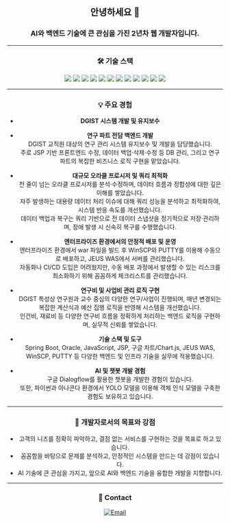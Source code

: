 <div align="center">

<h2>안녕하세요 👋</h2>
<h3>AI와 백엔드 기술에 큰 관심을 가진 2년차 웹 개발자입니다.</h3>

---

<h3>🛠️ 기술 스택</h3>
<img src="https://img.shields.io/badge/JAVA-007396?style=for-the-badge&logo=java&logoColor=white">
<img src="https://img.shields.io/badge/javascript-F7DF1E?style=for-the-badge&logo=javascript&logoColor=black">
<img src="https://img.shields.io/badge/html-E34F26?style=for-the-badge&logo=html5&logoColor=white">
<img src="https://img.shields.io/badge/Spring_Boot-F2F4F9?style=for-the-badge&logo=spring-boot">
<img src="https://img.shields.io/badge/css-1572B6?style=for-the-badge&logo=css3&logoColor=white">
<img src="https://img.shields.io/badge/github-181717?style=for-the-badge&logo=github&logoColor=white">
<img src="https://img.shields.io/badge/linux-FCC624?style=for-the-badge&logo=linux&logoColor=black">
<img src="https://img.shields.io/badge/aws-232F3E?style=for-the-badge&logo=aws&logoColor=white">
<img src="https://img.shields.io/badge/apache tomcat-F8DC75?style=for-the-badge&logo=apachetomcat&logoColor=white">
<img src="https://img.shields.io/badge/intellij-000000?style=for-the-badge&logo=intellijidea&logoColor=white">
<img src="https://img.shields.io/badge/eclipse-2C2255?style=for-the-badge&logo=eclipseide&logoColor=white">
<img src="https://img.shields.io/badge/oracle-F80000?style=for-the-badge&logo=oracle&logoColor=white">

---

<h3>💡 주요 경험</h3>

- **DGIST 시스템 개발 및 유지보수**  
  
- **연구 파트 전담 백엔드 개발**  
  DGIST 교직원 대상의 연구 관리 시스템 유지보수 및 개발을 담당했습니다.  
  주로 JSP 기반 프론트엔드 수정, 데이터 백업·삭제·수정 등 DB 관리, 그리고 연구 파트의 복잡한 비즈니스 로직 구현을 맡았습니다.

- **대규모 오라클 프로시저 및 쿼리 최적화**  
  천 줄이 넘는 오라클 프로시저를 분석·수정하며, 데이터 흐름과 정합성에 대한 깊은 이해를 쌓았습니다.  
  자주 발생하는 대용량 데이터 처리 이슈에 대해 쿼리 성능을 분석하고 최적화하여, 시스템 반응 속도를 개선했습니다.  
  데이터 백업과 복구는 쿼리 기반으로 전 데이터 스냅샷을 정기적으로 저장·관리하며, 장애 발생 시 신속히 복구를 수행했습니다.

- **엔터프라이즈 환경에서의 안정적 배포 및 운영**  
  엔터프라이즈 환경에서 war 파일을 빌드 후 WinSCP와 PUTTY를 이용해 수동으로 배포하고, JEUS WAS에서 서버를 관리했습니다.  
  자동화나 CI/CD 도입은 어려웠지만, 수동 배포 과정에서 발생할 수 있는 리스크를 최소화하기 위해 꼼꼼하게 체크리스트를 관리했습니다.

- **연구비 및 사업비 관리 로직 구현**  
  DGIST 특성상 연구원과 교수 중심의 다양한 연구/사업이 진행되며, 매년 변경되는 복잡한 계산식과 예산 집행 로직을 반영해 시스템을 개선했습니다.  
  인건비, 재료비 등 다양한 연구비 흐름을 정확하게 처리하는 백엔드 로직을 구현하며, 실무적 신뢰를 쌓았습니다.

- **기술 스택 및 도구**  
  Spring Boot, Oracle, JavaScript, JSP, 구글 차트/Chart.js, JEUS WAS, WinSCP, PUTTY 등 다양한 백엔드 및 인프라 기술을 실무에 적용했습니다.


- **AI 및 챗봇 개발 경험**  
  구글 Dialogflow를 활용한 챗봇을 개발한 경험이 있습니다.  
  또한, 파이썬과 아나콘다 환경에서 YOLO 모델을 이용해 객체 인식 모델을 구축한 경험도 보유하고 있습니다.

---

<h3>🎯 개발자로서의 목표와 강점</h3>

- 고객의 니즈를 정확히 파악하고, 결점 없는 서비스를 구현하는 것을 목표로 하고 있습니다.
- 꼼꼼함을 바탕으로 문제를 분석하고, 안정적인 시스템을 만드는 데 강점이 있습니다.
- AI 기술에 큰 관심을 가지고, 앞으로 AI와 백엔드 기술을 융합한 개발을 지향합니다.

---

<h3>📧 Contact</h3>
<a href="mailto:robinyui@naver.com">
  <img src="https://img.shields.io/badge/Email-000000?style=for-the-badge&logo=mail&logoColor=white" alt="Email">
</a>

</div>
